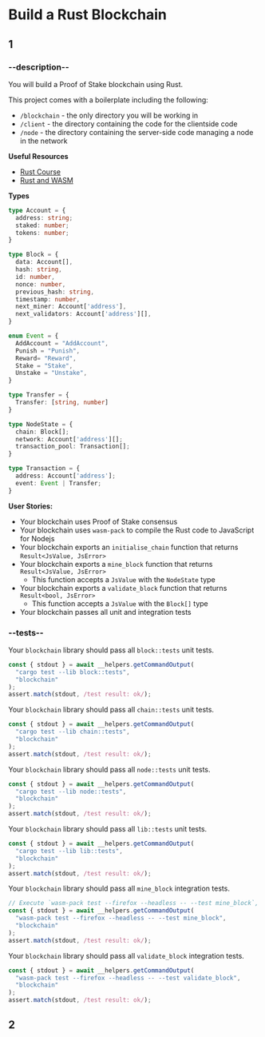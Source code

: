 # Build a Rust Blockchain

## 1

### --description--

You will build a Proof of Stake blockchain using Rust.

This project comes with a boilerplate including the following:

- `/blockchain` - the only directory you will be working in
- `/client` - the directory containing the code for the clientside code
- `/node` - the directory containing the server-side code managing a node in the network

**Useful Resources**

- [Rust Course](https://www.freecodecamp.org/news/rust-in-replit/)
- [Rust and WASM](https://rustwasm.github.io/docs/book/)

**Types**

```typescript
type Account = {
  address: string;
  staked: number;
  tokens: number;
}

type Block = {
  data: Account[],
  hash: string,
  id: number,
  nonce: number,
  previous_hash: string,
  timestamp: number,
  next_miner: Account['address'],
  next_validators: Account['address'][],
}

enum Event = {
  AddAccount = "AddAccount",
  Punish = "Punish",
  Reward= "Reward",
  Stake = "Stake",
  Unstake = "Unstake",
}

type Transfer = {
  Transfer: [string, number]
}

type NodeState = {
  chain: Block[];
  network: Account['address'][];
  transaction_pool: Transaction[];
}

type Transaction = {
  address: Account['address'];
  event: Event | Transfer;
}
```

**User Stories:**

- Your blockchain uses Proof of Stake consensus
- Your blockchain uses `wasm-pack` to compile the Rust code to JavaScript for Nodejs
- Your blockchain exports an `initialise_chain` function that returns `Result<JsValue, JsError>`
- Your blockchain exports a `mine_block` function that returns `Result<JsValue, JsError>`
  - This function accepts a `JsValue` with the `NodeState` type
- Your blockchain exports a `validate_block` function that returns `Result<bool, JsError>`
  - This function accepts a `JsValue` with the `Block[]` type
- Your blockchain passes all unit and integration tests

### --tests--

Your `blockchain` library should pass all `block::tests` unit tests.

```js
const { stdout } = await __helpers.getCommandOutput(
  "cargo test --lib block::tests",
  "blockchain"
);
assert.match(stdout, /test result: ok/);
```

Your `blockchain` library should pass all `chain::tests` unit tests.

```js
const { stdout } = await __helpers.getCommandOutput(
  "cargo test --lib chain::tests",
  "blockchain"
);
assert.match(stdout, /test result: ok/);
```

Your `blockchain` library should pass all `node::tests` unit tests.

```js
const { stdout } = await __helpers.getCommandOutput(
  "cargo test --lib node::tests",
  "blockchain"
);
assert.match(stdout, /test result: ok/);
```

Your `blockchain` library should pass all `lib::tests` unit tests.

```js
const { stdout } = await __helpers.getCommandOutput(
  "cargo test --lib lib::tests",
  "blockchain"
);
assert.match(stdout, /test result: ok/);
```

Your `blockchain` library should pass all `mine_block` integration tests.

```js
// Execute `wasm-pack test --firefox --headless -- --test mine_block`, and pipe output to tests client
const { stdout } = await __helpers.getCommandOutput(
  "wasm-pack test --firefox --headless -- --test mine_block",
  "blockchain"
);
assert.match(stdout, /test result: ok/);
```

Your `blockchain` library should pass all `validate_block` integration tests.

```js
const { stdout } = await __helpers.getCommandOutput(
  "wasm-pack test --firefox --headless -- --test validate_block",
  "blockchain"
);
assert.match(stdout, /test result: ok/);
```

## 2
